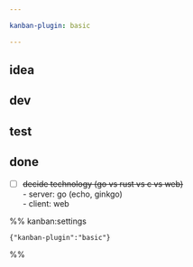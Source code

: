 ```yaml
---

kanban-plugin: basic

---
```


## idea



## dev



## test



## done

- [ ] ~~decide technology (go vs rust vs c vs web)~~<br>- server: go (echo, ginkgo)<br>- client: web




%% kanban:settings
```
{"kanban-plugin":"basic"}
```
%%